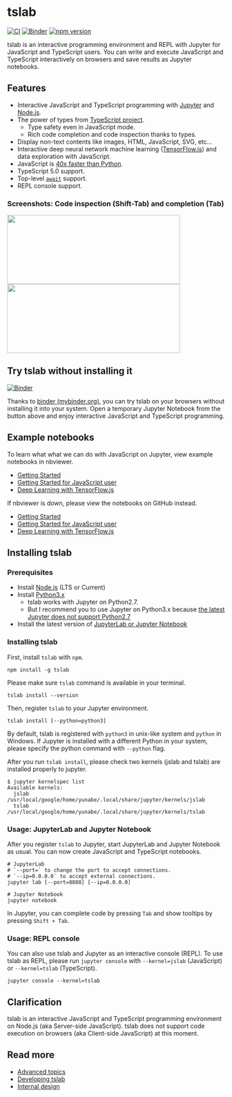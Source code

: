 # tslab

[![CI](https://github.com/yunabe/tslab/actions/workflows/run_tests.yml/badge.svg)](https://github.com/yunabe/tslab/actions/workflows/run_tests.yml)
[![Binder](https://mybinder.org/badge_logo.svg)](https://mybinder.org/v2/gh/yunabe/tslab-examples/master?filepath=notebooks%2Fgetting_started.ipynb)
[![npm version](https://badge.fury.io/js/tslab.svg)](https://www.npmjs.com/package/tslab)

tslab is an interactive programming environment and REPL with Jupyter for JavaScript and TypeScript users.
You can write and execute JavaScript and TypeScript interactively on browsers and save results as Jupyter notebooks.

## Features

- Interactive JavaScript and TypeScript programming with [Jupyter](https://jupyter.org/) and [Node.js](https://nodejs.org/).
- The power of types from [TypeScript project](https://www.typescriptlang.org/).
  - Type safety even in JavaScript mode.
  - Rich code completion and code inspection thanks to types.
- Display non-text contents like images, HTML, JavaScript, SVG, etc...
- Interactive deep neural network machine learning ([TensorFlow.js](https://www.tensorflow.org/js/guide/nodejs)) and data exploration with JavaScript.
- JavaScript is [40x faster than Python](https://www.google.com/search?hl=en&q=python3+node.js+performance).
- TypeScript 5.0 support.
- Top-level [`await`](https://developer.mozilla.org/en-US/docs/Web/JavaScript/Reference/Operators/await) support.
- REPL console support.

### Screenshots: Code inspection (Shift-Tab) and completion (Tab)

<div><img src="docs/images/inspect.jpg" width="400" height="160"></div>
<div><img src="docs/images/complete.jpg" width="400" height="160"></div>

## Try tslab without installing it

[![Binder](https://mybinder.org/badge_logo.svg)](https://mybinder.org/v2/gh/yunabe/tslab-examples/master?filepath=notebooks%2Fgetting_started.ipynb)

Thanks to [binder (mybinder.org)](https://mybinder.org/), you can try tslab on your browsers without installing it into your system.
Open a temporary Jupyter Notebook from the button above and enjoy interactive JavaScript and TypeScript programming.

## Example notebooks

To learn what what we can do with JavaScript on Jupyter, view example notebooks in nbviewer.

- [Getting Started](https://nbviewer.jupyter.org/github/yunabe/tslab-examples/blob/master/notebooks/getting_started.ipynb)
- [Getting Started for JavaScript user](https://nbviewer.jupyter.org/github/yunabe/tslab-examples/blob/master/notebooks/getting_started_javascript.ipynb)
- [Deep Learning with TensorFlow.js](https://nbviewer.jupyter.org/github/yunabe/tslab-examples/blob/master/notebooks/tensorflow.ipynb)

If nbviewer is down, please view the notebooks on GitHub instead.

- [Getting Started](https://github.com/yunabe/tslab-examples/blob/master/notebooks/getting_started.ipynb)
- [Getting Started for JavaScript user](https://github.com/yunabe/tslab-examples/blob/master/notebooks/getting_started_javascript.ipynb)
- [Deep Learning with TensorFlow.js](https://github.com/yunabe/tslab-examples/blob/master/notebooks/tensorflow.ipynb)

## Installing tslab

### Prerequisites

- Install [Node.js](https://nodejs.org/) (LTS or Current)
- Install [Python3.x](https://www.python.org/downloads/)
  - tslab works with Jupyter on Python2.7.
  - But I recommend you to use Jupyter on Python3.x because
    [the latest Jupyter does not support Python2.7](https://ipython.readthedocs.io/en/stable/whatsnew/version6.html)
- Install the latest version of [JupyterLab or Jupyter Notebook](https://jupyter.org/install)

### Installing tslab

First, install `tslab` with `npm`.

```shell
npm install -g tslab
```

Please make sure `tslab` command is available in your terminal.

```
tslab install --version
```

Then, register `tslab` to your Jupyter environment.

```shell
tslab install [--python=python3]
```

By default, tslab is registered with `python3` in unix-like system and `python` in Windows.
If Jupyter is installed with a different Python in your system, please specify the python command with `--python` flag.

After you run `tslab install`, please check two kernels (jslab and tslab) are installed properly to jupyter.

```shell
$ jupyter kernelspec list
Available kernels:
  jslab      /usr/local/google/home/yunabe/.local/share/jupyter/kernels/jslab
  tslab      /usr/local/google/home/yunabe/.local/share/jupyter/kernels/tslab
```

### Usage: JupyterLab and Jupyter Notebook

After you register `tslab` to Jupyter, start JupyterLab and Jupyter Notebook as usual. You can now create JavaScript and TypeScript notebooks.

```shell
# JupyterLab
# `--port=` to change the port to accept connections.
# `--ip=0.0.0.0` to accept external connections.
jupyter lab [--port=8888] [--ip=0.0.0.0]

# Jupyter Notebook
jupyter notebook
```

In Jupyter, you can complete code by pressing `Tab` and show tooltips by pressing `Shift + Tab`.

### Usage: REPL console

You can also use tslab and Jupyter as an interactive console (REPL).
To use tslab as REPL, please run `jupyter console` with `--kernel=jslab` (JavaScript) or `--kernel=tslab` (TypeScript).

```shell
jupyter console --kernel=tslab
```

## Clarification

tslab is an interactive JavaScript and TypeScript programming environment on Node.js (aka Server-side JavaScript).
tslab does not support code execution on browsers (aka Client-side JavaScript) at this moment.

## Read more

- [Advanced topics](docs/advanced.md)
- [Developing tslab](docs/developing.md)
- [Internal design](docs/internal.md)
